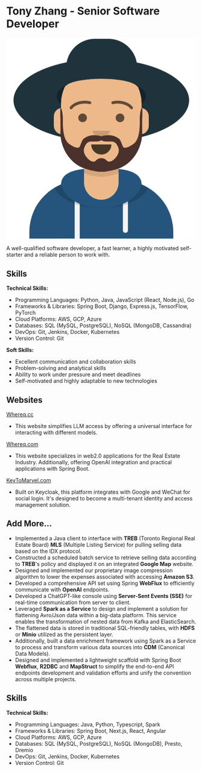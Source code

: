 # Tony Zhang - Senior Software Developer

[![TZ](src/main/webapp/content/images/tz-with-hat-transparent-bg.png)](https://www.linkedin.com/in/dazhi-zhang-tony-19933019/)  

A well-qualified software developer, a fast learner, a highly motivated self-starter and a reliable person to work with.

## Skills

**Technical Skills:**

* Programming Languages: Python, Java, JavaScript (React, Node.js), Go
* Frameworks & Libraries: Spring Boot, Django, Express.js, TensorFlow, PyTorch
* Cloud Platforms: AWS, GCP, Azure
* Databases: SQL (MySQL, PostgreSQL), NoSQL (MongoDB, Cassandra)
* DevOps: Git, Jenkins, Docker, Kubernetes
* Version Control: Git

**Soft Skills:**

* Excellent communication and collaboration skills
* Problem-solving and analytical skills
* Ability to work under pressure and meet deadlines
* Self-motivated and highly adaptable to new technologies

## Websites
[Whereq.cc](https://www.whereq.cc) 
- This website simplifies LLM access by offering a universal interface for interacting with different models.  

[Whereq.com](https://www.whereq.com) 
- This website specializes in web2.0 applications for the Real Estate Industry. Additionally, offering OpenAI integration and practical applications with Spring Boot.

[KeyToMarvel.com](https://www.keytomarvel.com/) 
- Built on Keycloak, this platform integrates with Google and WeChat for social login. It's designed to become a multi-tenant identity and access management solution.

## Add More...
* Implemented a Java client to interface with **TREB** (Toronto Regional Real Estate Board) **MLS** (Multiple Listing Service) for pulling selling data based on the IDX protocol.
* Constructed a scheduled batch service to retrieve selling data according to **TREB**'s policy and displayed it on an integrated **Google Map** website.
* Designed and implemented our proprietary image compression algorithm to lower the expenses associated with accessing **Amazon S3**.
* Developed a comprehensive API set using Spring **WebFlux** to efficiently communicate with **OpenAI** endpoints.
* Developed a ChatGPT-like console using **Server-Sent Events (SSE)** for real-time communication from server to client.
* Leveraged **Spark as a Service** to design and implement a solution for flattening Avro/Json data within a big-data platform. This service enables the transformation of nested data from Kafka and ElasticSearch.
* The flattened data is stored in traditional SQL-friendly tables, with **HDFS** or **Minio** utilized as the persistent layer.
* Additionally, built a data enrichment framework using Spark as a Service to process and transform various data sources into **CDM** (Canonical Data Models).
* Designed and implemented a lightweight scaffold with Spring Boot **Webflux**, **R2DBC** and **MapStruct** to simplify the end-to-end API endpoints development and validation efforts and unify the convention across multiple projects.


## Skills

**Technical Skills:**

* Programming Languages: Java, Python, Typescript, Spark
* Frameworks & Libraries: Spring Boot, Next.js, React, Angular
* Cloud Platforms: AWS, GCP, Azure
* Databases: SQL (MySQL, PostgreSQL), NoSQL (MongoDB), Presto, Dremio
* DevOps: Git, Jenkins, Docker, Kubernetes
* Version Control: Git